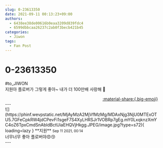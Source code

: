 ```yaml
---
slug: 0-23613350
date: 2021-09-11 00:13:23+09:00
authors:
  - 6438ee38de00616b0eaa3209d839fdc4
  - 6599dbbcaa26237c2ab0f3becb421b45
categories:
  - Jiwon
tags:
  - Fan Post
---
```


# 0-23613350

<div class="post-container" markdown="1">
<div class="content-container md-sidebar__scrollwrap" markdown="1">

\#to_JIWON<br>지원아 플로버가 그렇게 좋아~ 내가 더 100만배 사랑해 🧸

</div>
</div>

<div style="text-align: right;" markdown="1">
<a href="https://weverse.io/fromis9/fanpost/0-23613350" style="text-align: right;">:material-share:{.big-emoji}</a>
</div>
---

<div class="comments-container md-sidebar__scrollwrap" markdown="1">
<div class="comment" markdown="1">
<div class='id-container' markdown="1">
![](https://phinf.wevpstatic.net/MjAyMzA2MjVfMzMg/MDAxNjg3NjU0MTExOTU5.7GFeCpkRW4jdCPevFi1sgeF7S4XyLHRSJr1VOBRp7gEg.mY0LxqknzXmYC4oZ6TpxCmdSnAbldBctUiaEHQVjHkgg.JPEG/image.jpg?type=s72){ loading=lazy }
**<span class="artist">지원</span>** <small>Sep 11 2021, 00:14</small><br>
</div>
<div class='comment-body' markdown="1">
너무너무 좋아 플로버야😍😚
</div>
</div>
</div>
---
